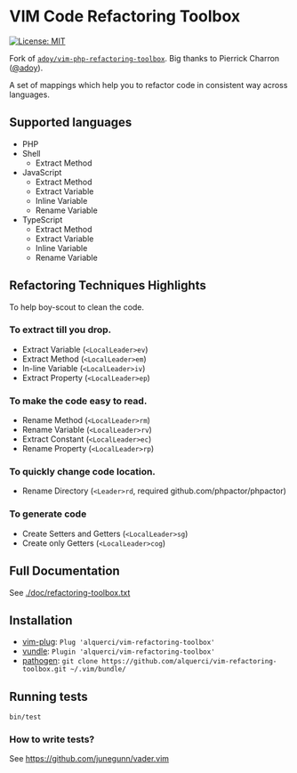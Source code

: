 # VIM Code Refactoring Toolbox

[![License: MIT](https://img.shields.io/github/license/alquerci/vim-refactoring-toolbox)](https://opensource.org/licenses/MIT)

Fork of [`adoy/vim-php-refactoring-toolbox`](https://github.com/adoy/vim-php-refactoring-toolbox).
Big thanks to Pierrick Charron ([@adoy](https://github.com/adoy)).

A set of mappings which help you to refactor code in consistent way across languages.


## Supported languages

- PHP
- Shell
  - Extract Method
- JavaScript
  - Extract Method
  - Extract Variable
  - Inline Variable
  - Rename Variable
- TypeScript
  - Extract Method
  - Extract Variable
  - Inline Variable
  - Rename Variable


## Refactoring Techniques Highlights

To help boy-scout to clean the code.

### To extract till you drop.

* Extract Variable (`<LocalLeader>ev`)
* Extract Method (`<LocalLeader>em`)
* In-line Variable (`<LocalLeader>iv`)
* Extract Property (`<LocalLeader>ep`)

### To make the code easy to read.

* Rename Method (`<LocalLeader>rm`)
* Rename Variable (`<LocalLeader>rv`)
* Extract Constant (`<LocalLeader>ec`)
* Rename Property (`<LocalLeader>rp`)

### To quickly change code location.

* Rename Directory (`<Leader>rd`, required github.com/phpactor/phpactor)

### To generate code

* Create Setters and Getters (`<LocalLeader>sg`)
* Create only Getters (`<LocalLeader>cog`)


## Full Documentation

See [./doc/refactoring-toolbox.txt](./doc/refactoring-toolbox.txt)


## Installation

* [vim-plug](https://github.com/junegunn/vim-plug): `Plug 'alquerci/vim-refactoring-toolbox'`
* [vundle](https://github.com/gmarik/Vundle.vim): `Plugin 'alquerci/vim-refactoring-toolbox'`
* [pathogen](https://github.com/tpope/vim-pathogen): `git clone https://github.com/alquerci/vim-refactoring-toolbox.git ~/.vim/bundle/`


## Running tests

```
bin/test
```

### How to write tests?

See https://github.com/junegunn/vader.vim
